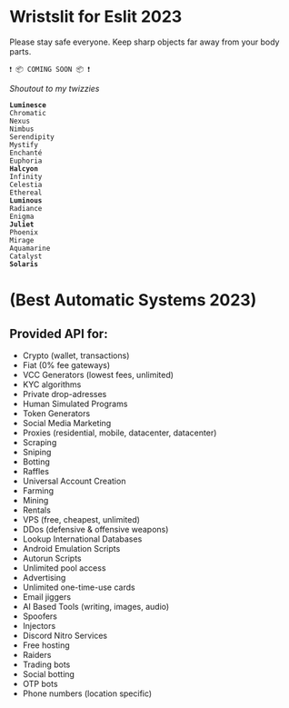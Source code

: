 # Wristslit for Eslit 2023
Please stay safe everyone. Keep sharp objects far away from your body parts. 

```fix
❗ 📦 COMING SOON 📦 ❗
```

*Shoutout to my twizzies*

**`Luminesce`**<br>
`Chromatic`<br>
`Nexus`<br>
`Nimbus`<br>
`Serendipity`<br>
`Mystify`<br>
`Enchanté`<br>
`Euphoria`<br>
**`Halcyon`**<br>
`Infinity`<br>
`Celestia`<br>
`Ethereal`<br>
**`Luminous`**<br>
`Radiance`<br>
`Enigma`<br>
**`Juliet`**<br>
`Phoenix`<br>
`Mirage`<br>
`Aquamarine`<br>
`Catalyst`<br>
**`Solaris`**<br>

# (Best Automatic Systems 2023)
## Provided API for:
- Crypto (wallet, transactions)
- Fiat (0% fee gateways)
- VCC Generators (lowest fees, unlimited)
- KYC algorithms
- Private drop-adresses
- Human Simulated Programs
- Token Generators
- Social Media Marketing
- Proxies (residential, mobile, datacenter, datacenter)
- Scraping
- Sniping
- Botting
- Raffles
- Universal Account Creation
- Farming
- Mining
- Rentals
- VPS (free, cheapest, unlimited)
- DDos (defensive & offensive weapons)
- Lookup International Databases
- Android Emulation Scripts
- Autorun Scripts
- Unlimited pool access
- Advertising
- Unlimited one-time-use cards
- Email jiggers
- AI Based Tools (writing, images, audio)
- Spoofers
- Injectors
- Discord Nitro Services
- Free hosting
- Raiders
- Trading bots
- Social botting
- OTP bots
- Phone numbers (location specific)
